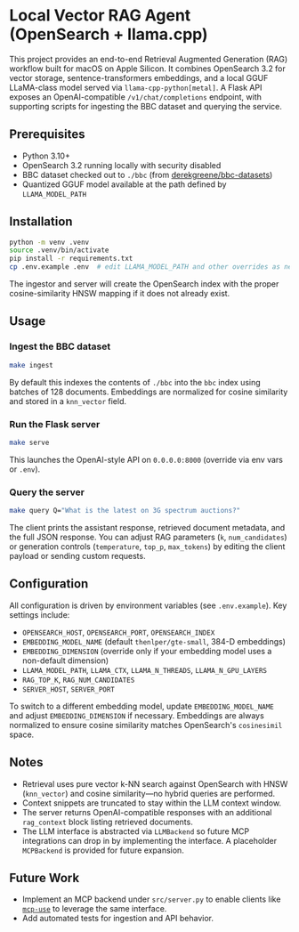 # Local Vector RAG Agent (OpenSearch + llama.cpp)

This project provides an end-to-end Retrieval Augmented Generation (RAG) workflow built for macOS on Apple Silicon. It combines OpenSearch 3.2 for vector storage, sentence-transformers embeddings, and a local GGUF LLaMA-class model served via `llama-cpp-python[metal]`. A Flask API exposes an OpenAI-compatible `/v1/chat/completions` endpoint, with supporting scripts for ingesting the BBC dataset and querying the service.

## Prerequisites
- Python 3.10+
- OpenSearch 3.2 running locally with security disabled
- BBC dataset checked out to `./bbc` (from [derekgreene/bbc-datasets](https://github.com/derekgreene/bbc-datasets))
- Quantized GGUF model available at the path defined by `LLAMA_MODEL_PATH`

## Installation
```bash
python -m venv .venv
source .venv/bin/activate
pip install -r requirements.txt
cp .env.example .env  # edit LLAMA_MODEL_PATH and other overrides as needed
```

The ingestor and server will create the OpenSearch index with the proper cosine-similarity HNSW mapping if it does not already exist.

## Usage

### Ingest the BBC dataset
```bash
make ingest
```
By default this indexes the contents of `./bbc` into the `bbc` index using batches of 128 documents. Embeddings are normalized for cosine similarity and stored in a `knn_vector` field.

### Run the Flask server
```bash
make serve
```
This launches the OpenAI-style API on `0.0.0.0:8000` (override via env vars or `.env`).

### Query the server
```bash
make query Q="What is the latest on 3G spectrum auctions?"
```
The client prints the assistant response, retrieved document metadata, and the full JSON response. You can adjust RAG parameters (`k`, `num_candidates`) or generation controls (`temperature`, `top_p`, `max_tokens`) by editing the client payload or sending custom requests.

## Configuration
All configuration is driven by environment variables (see `.env.example`). Key settings include:
- `OPENSEARCH_HOST`, `OPENSEARCH_PORT`, `OPENSEARCH_INDEX`
- `EMBEDDING_MODEL_NAME` (default `thenlper/gte-small`, 384-D embeddings)
- `EMBEDDING_DIMENSION` (override only if your embedding model uses a non-default dimension)
- `LLAMA_MODEL_PATH`, `LLAMA_CTX`, `LLAMA_N_THREADS`, `LLAMA_N_GPU_LAYERS`
- `RAG_TOP_K`, `RAG_NUM_CANDIDATES`
- `SERVER_HOST`, `SERVER_PORT`

To switch to a different embedding model, update `EMBEDDING_MODEL_NAME` and adjust `EMBEDDING_DIMENSION` if necessary. Embeddings are always normalized to ensure cosine similarity matches OpenSearch's `cosinesimil` space.

## Notes
- Retrieval uses pure vector k-NN search against OpenSearch with HNSW (`knn_vector`) and cosine similarity—no hybrid queries are performed.
- Context snippets are truncated to stay within the LLM context window.
- The server returns OpenAI-compatible responses with an additional `rag_context` block listing retrieved documents.
- The LLM interface is abstracted via `LLMBackend` so future MCP integrations can drop in by implementing the interface. A placeholder `MCPBackend` is provided for future expansion.

## Future Work
- Implement an MCP backend under `src/server.py` to enable clients like [`mcp-use`](https://github.com/modelcontextprotocol) to leverage the same interface.
- Add automated tests for ingestion and API behavior.
